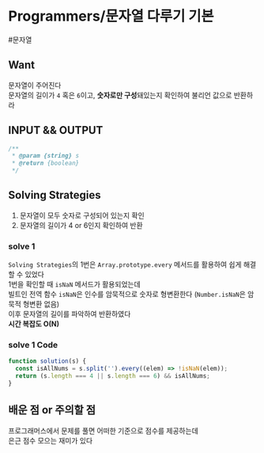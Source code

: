 # Programmers/문자열 다루기 기본

#문자열

## Want

문자열이 주어진다  
문자열의 길이가 `4` 혹은 `6`이고, **숫자로만 구성**돼있는지 확인하여 불리언 값으로 반환하라

## INPUT && OUTPUT

```js
/**
 * @param {string} s
 * @return {boolean}
 */
```

## Solving Strategies

1. 문자열이 모두 숫자로 구성되어 있는지 확인
2. 문자열의 길이가 4 or 6인지 확인하여 반환

### solve 1

`Solving Strategies`의 1번은 `Array.prototype.every` 메서드를 활용하여 쉽게 해결할 수 있었다  
1번을 확인할 때 `isNaN` 메서드가 활용되었는데  
빌트인 전역 함수 `isNaN`은 인수를 암묵적으로 숫자로 형변환한다 (`Number.isNaN`은 암묵적 형변환 없음)  
이후 문자열의 길이를 파악하여 반환하였다  
**시간 복잡도 O(N)**

### solve 1 Code

```js
function solution(s) {
  const isAllNums = s.split('').every((elem) => !isNaN(elem));
  return (s.length === 4 || s.length === 6) && isAllNums;
}
```

## 배운 점 or 주의할 점

프로그래머스에서 문제를 풀면 어떠한 기준으로 점수를 제공하는데  
은근 점수 모으는 재미가 있다
